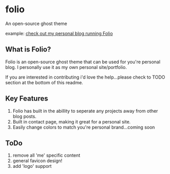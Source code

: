 # folio
An open-source ghost theme

example: [check out my personal blog running Folio](https://walkerfrederick.com)


## What is Folio?
Folio is an open-source ghost theme that can be used for you're personal blog. I personally use it as my own personal site/portfolio.

If you are interested in contributing i'd love the help...please check to TODO section at the bottom of this readme.


## Key Features
1. Folio has built in the abillity to seperate any projects away from other blog posts.
2. Built in contact page, making it great for a personal site.
3. Easily change colors to match you're personal brand...coming soon

## ToDo
1. remove all 'me' specific content
2. general favicon design!
3. add 'logo' support
